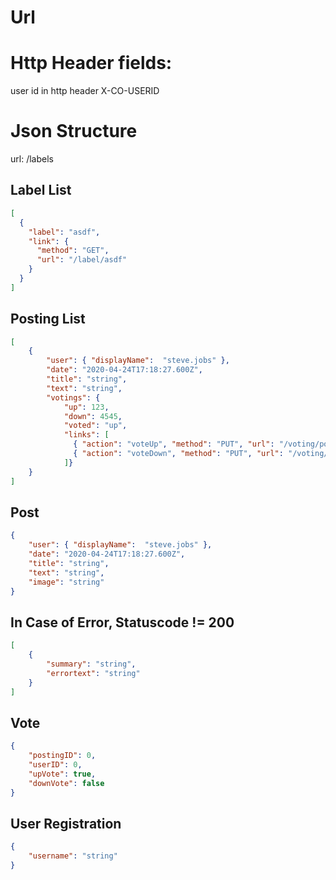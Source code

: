 # Url
# Http Header fields:
user id in http header X-CO-USERID

# Json Structure
url: /labels
## Label List
```json
[
  {
    "label": "asdf",
    "link": {
      "method": "GET",
      "url": "/label/asdf"
    }
  }
]
```

## Posting List
```json
[
    {
        "user": { "displayName":  "steve.jobs" },
        "date": "2020-04-24T17:18:27.600Z",
        "title": "string",
        "text": "string",
        "votings": { 
            "up": 123, 
            "down": 4545,
            "voted": "up",
            "links": [
              { "action": "voteUp", "method": "PUT", "url": "/voting/postingId/voteUp" },
              { "action": "voteDown", "method": "PUT", "url": "/voting/postingId/voteDown" }
            ]}  
    }
]
```

## Post
```json
{
    "user": { "displayName":  "steve.jobs" },
    "date": "2020-04-24T17:18:27.600Z",
    "title": "string",
    "text": "string",
    "image": "string"
}
```

## In Case of Error, Statuscode != 200
```json
[
    {
        "summary": "string",
        "errortext": "string"
    }
]
```


## Vote
```json
{
    "postingID": 0,
    "userID": 0,
    "upVote": true,
    "downVote": false
}
```

## User Registration
```json
{
    "username": "string"
}
```
